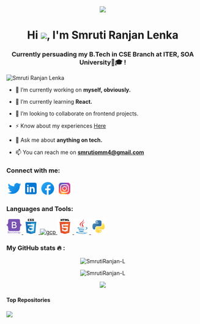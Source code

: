<div id="header" align="center">
  <img src="https://media.giphy.com/media/M9gbBd9nbDrOTu1Mqx/giphy.gif" width="100"/>
</div>

<h1 align="center">Hi <img src="https://camo.githubusercontent.com/e8e7b06ecf583bc040eb60e44eb5b8e0ecc5421320a92929ce21522dbc34c891/68747470733a2f2f6d656469612e67697068792e636f6d2f6d656469612f6876524a434c467a6361737252346961377a2f67697068792e676966" width="30px">, I'm Smruti Ranjan Lenka</h1>
<h3 align="center">Currently persuading my B.Tech in CSE Branch at ITER, SOA University🏫🎓 !</h3>

<p align="left"> <img src="https://komarev.com/ghpvc/?username=SmrutiRanjan-L&label=Profile%20views&color=1c8b0e&style=flat" alt="Smruti Ranjan Lenka" /> </p>

- 🔭 I’m currently working on **myself, obviously.**

- 🌱 I’m currently learning **React.**

- 👯 I’m looking to collaborate on frontend projects.

- ⚡ Know about my experiences [Here](https://drive.google.com/file/d/1YJntbrvVRlXFYfHzPlNy83e-1Pu7CI0w/view)

- 💬 Ask me about **anything on tech.**

- 📫 You can reach me on **smrutiomm4@gmail.com**

<h3 align="left">Connect with me:</h3>
<p align="left">
<a href="https://twitter.com/Smrutilenka4" target="blank"><img align="center" src="https://github.com/kaal-coder/kaal-coder/blob/main/twitter.png" alt="_k_a_a_l" height="40" width="40" /></a>
<a href="https://www.linkedin.com/in/smruti-ranjan-lenka" target="blank"><img align="center" src="https://github.com/kaal-coder/kaal-coder/blob/main/linkedin.png" alt="smruti-ranjan-lenka" height="40" width="40" /></a>
<a href="https://www.facebook.com/smruti.omm.9" target="blank"><img align="center" src="https://github.com/kaal-coder/kaal-coder/blob/main/facebook.png" alt="smruti.omm.9" height="40" width="40" /></a>
<a href="https://www.instagram.com/smruti_rl.js/" target="blank"><img align="center" src="https://github.com/kaal-coder/kaal-coder/blob/main/instagram.png" alt="smruti_rl.js" height="40" width="40" /></a>
</p>

<h3 align="left">Languages and Tools:</h3>
<p align="left"> <a href="https://getbootstrap.com" target="_blank" rel="noreferrer"> <img src="https://raw.githubusercontent.com/devicons/devicon/master/icons/bootstrap/bootstrap-plain-wordmark.svg" alt="bootstrap" width="40" height="40"/> </a> <a href="https://www.w3schools.com/css/" target="_blank" rel="noreferrer"> <img src="https://raw.githubusercontent.com/devicons/devicon/master/icons/css3/css3-original-wordmark.svg" alt="css3" width="40" height="40"/> </a> <a href="https://cloud.google.com" target="_blank" rel="noreferrer"> <img src="https://www.vectorlogo.zone/logos/google_cloud/google_cloud-icon.svg" alt="gcp" width="40" height="40"/> </a> <a href="https://www.w3.org/html/" target="_blank" rel="noreferrer"> <img src="https://raw.githubusercontent.com/devicons/devicon/master/icons/html5/html5-original-wordmark.svg" alt="html5" width="40" height="40"/> </a> <a href="https://www.java.com" target="_blank" rel="noreferrer"> <img src="https://raw.githubusercontent.com/devicons/devicon/master/icons/java/java-original.svg" alt="java" width="40" height="40"/> </a>  </a> <a href="https://www.python.org" target="_blank" rel="noreferrer"> <img src="https://raw.githubusercontent.com/devicons/devicon/master/icons/python/python-original.svg" alt="python" width="40" height="40"/> </a> </p>

<h3 align="left">My GitHub stats 🔥 :</h3>

<p align="center"><img src="https://github-readme-stats.vercel.app/api?username=SmrutiRanjan-L&theme=highcontrast&show_icons=true" alt="SmrutiRanjan-L" />

<p align="center"><img src="http://github-readme-streak-stats.herokuapp.com?user=SmrutiRanjan-L&theme=highcontrast&hide_border=false" alt ="SmrutiRanjan-L" />
  
<p align="center"><img src="https://github-readme-stats.vercel.app/api/top-langs/?username=SmrutiRanjan-L&layout=compact&theme=vision-friendly-dark" />
  
#### Top Repositories



<a href="https://github.com/SmrutiRanjan-L/Portfolio">
  <img align="center" src="https://github-readme-stats.vercel.app/api/pin/?username=SmrutiRanjan-L&repo=Portfolio&theme=highcontrast" />
</a>
